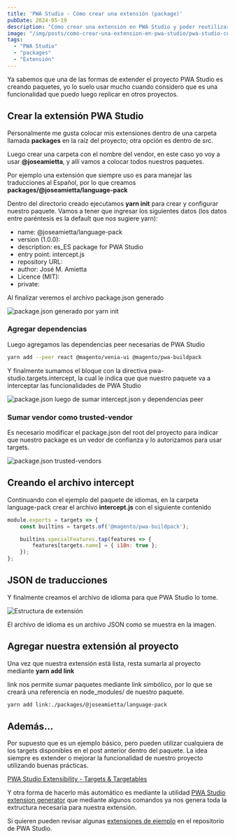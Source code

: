 ```yaml
---
title: 'PWA Studio - Cómo crear una extensión (package)'
pubDate: 2024-05-19
description: "Cómo crear una extensión en PWA Studio y poder reutilizar en varios proyectos."
image: "/img/posts/como-crear-una-extension-en-pwa-studio/pwa-studio-como-crear-una-extension.webp"
tags:
  - "PWA Studio"
  - "packages"
  - "Extensión"
---
```


Ya sabemos que una de las formas de extender el proyecto PWA Studio es creando paquetes, yo lo suelo usar mucho cuando considero que es una funcionalidad que puedo luego replicar en otros proyectos.

## Crear la extensión PWA Studio

Personalmente me gusta colocar mis extensiones dentro de una carpeta llamada **packages** en la raíz del proyecto; otra opción es dentro de src.

Luego crear una carpeta con el nombre del vendor, en este caso yo voy a usar **@joseamietta**, y allí vamos a colocar todos nuestros paquetes.

Por ejemplo una extensión que siempre uso es para manejar las traducciones al Español, por lo que creamos **packages/@joseamietta/language-pack**

Dentro del directorio creado ejecutamos **yarn init** para crear y configurar nuestro paquete.
Vamos a tener que ingresar los siguientes datos (los datos entre paréntesis es la default que nos sugiere yarn):
- name: @joseamietta/language-pack
- version (1.0.0):
- description: es_ES package for PWA Studio
- entry point: intercept.js
- repository URL: 
- author: José M. Amietta
- Licence (MIT):
- private:

Al finalizar veremos el archivo package.json generado

![package.json generado por yarn init](/img/posts/como-crear-una-extension-en-pwa-studio/package.json.webp)

### Agregar dependencias

Luego agregamos las dependencias peer necesarias de PWA Studio

```sh
yarn add --peer react @magento/venia-ui @magento/pwa-buildpack
```

Y finalmente sumamos el bloque con la directiva pwa-studio.targets.intercept, la cual le indica que que nuestro paquete va a interceptar
las funcionalidades de PWA Studio

![package.json luego de sumar intercept.json y dependencias peer](/img/posts/como-crear-una-extension-en-pwa-studio/package.json-with-intercept.webp)


### Sumar vendor como trusted-vendor

Es necesario modificar el package.json del root del proyecto para indicar que nuestro package es un vedor de confianza y lo autorizamos para usar targets.

![package.json trusted-vendors](/img/posts/como-crear-una-extension-en-pwa-studio/trusted-vendors.webp)

## Creando el archivo intercept

Continuando con el ejemplo del paquete de idiomas, en la carpeta language-pack crear el archivo **intercept.js** con el siguiente contenido

```javascript
module.exports = targets => {
    const builtins = targets.of('@magento/pwa-buildpack');

    builtins.specialFeatures.tap(features => {
        features[targets.name] = { i18n: true };
    });
};
```

## JSON de traducciones

Y finalmente creamos el archivo de idioma para que PWA Studio lo tome.

![Estructura de extensión](/img/posts/como-crear-una-extension-en-pwa-studio/package-folder.webp)

El archivo de idioma es un archivo JSON como se muestra en la imagen.

## Agregar nuestra extensión al proyecto

Una vez que nuestra extensión está lista, resta sumarla al proyecto mediante **yarn add link**

link nos permite sumar paquetes mediante link simbólico, por lo que se creará una referencia en node_modules/ de nuestro paquete.

```sh
yarn add link:./packages/@joseamietta/language-pack
```


## Además...

Por supuesto que es un ejemplo básico, pero pueden utilizar cualquiera de los targets disponibles en el post anterior
dentro del paquete. La idea siempre es extender o mejorar la funcionalidad de nuestro proyecto utilizando buenas prácticas.

[PWA Studio Extensibility - Targets & Targetables](/posts/pwa-studio-extensibility)

Y otra forma de hacerlo más automático es mediante la utilidad [PWA Studio extension generator](https://github.com/larsroettig/create-pwa-studio-extension) que mediante algunos comandos ya nos genera toda la extructura necesaria para nuestra extensión.

Si quieren pueden revisar algunas [extensiones de ejemplo](https://github.com/magento/pwa-studio/tree/develop/packages/extensions) en el repositorio de PWA Studio.

